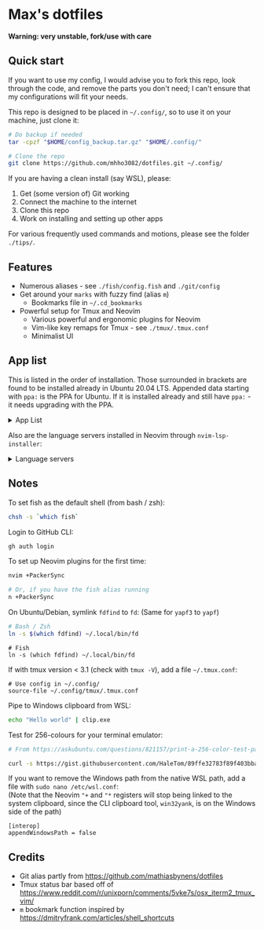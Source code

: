# Max's dotfiles

**Warning: very unstable, fork/use with care**

## Quick start

If you want to use my config, I would advise you to fork this repo,
look through the code, and remove the parts you don't need;
I can't ensure that my configurations will fit your needs.

This repo is designed to be placed in `~/.config/`,
so to use it on your machine, just clone it:

```bash
# Do backup if needed
tar -cpzf "$HOME/config_backup.tar.gz" "$HOME/.config/"

# Clone the repo
git clone https://github.com/mhho3082/dotfiles.git ~/.config/
```

If you are having a clean install (say WSL), please:
1. Get (some version of) Git working
2. Connect the machine to the internet
3. Clone this repo
4. Work on installing and setting up other apps

For various frequently used commands and motions,
please see the folder `./tips/`.

## Features

* Numerous aliases - see `./fish/config.fish` and `./git/config`
* Get around your `marks` with fuzzy find (alias `m`)
  * Bookmarks file in `~/.cd_bookmarks`
* Powerful setup for Tmux and Neovim
  * Various powerful and ergonomic plugins for Neovim
  * Vim-like key remaps for Tmux - see `./tmux/.tmux.conf`
  * Minimalist UI

## App list

This is listed in the order of installation.
Those surrounded in brackets are found to be installed already in Ubuntu 20.04 LTS.
Appended data starting with `ppa:` is the PPA for Ubuntu.
If it is installed already and still have `ppa:` - it needs upgrading with the PPA.

<details>
<summary> App List </summary>

- (`curl`)
- (`tmux`)
- (`htop`)
- (`git`) (`ppa:git-core/ppa`)
- (`gcc`)
- `unzip`
- `fish` (`ppa:fish-shell/release-3`)
- `exa` (`ppa:spvkgn/exa`)
- `fzf`
- `ripgrep`
- `fd` (on Debian/Ubuntu: `fd-find`)
- `gh` 
  ```
  $ sudo apt-key adv --keyserver keyserver.ubuntu.com --recv-key C99B11DEB97541F0
  $ sudo apt-add-repository https://cli.github.com/packages
  ```
- `nodejs`
  ```
  $ curl -fsSL https://deb.nodesource.com/setup_17.x | sudo -E bash -
  $ sudo apt-get install -y nodejs
  ```
- `npm`
- `python3-venv`
- `python3-pip`
- `neovim` (`ppa:neovim-ppa/stable`)
- `neovim` NodeJS module (`sudo npm install -g neovim`)
- (`pynvim`) Python module (`pip3 install --upgrade pynvim`)
- `clang`
- `clang-format`
- `llvm`
- `tldr` (`sudo npm install -g tldr`)
- `yapf` (on Debian/Ubuntu: `yapf3`)
- `prettierd` (`npm install -g @fsouza/prettierd`)

</details>

Also are the language servers installed in Neovim through `nvim-lsp-installer`:

<details>
<summary> Language servers </summary>

- `clangd` (C, C++)
- `jedi_language_server` (Python)
- `ltex` (Grammar checking)
- `sumneko_lua` (Lua)
- `html` (HTML)

</details>

## Notes

To set fish as the default shell (from bash / zsh):

```bash
chsh -s `which fish`
```

Login to GitHub CLI:
```bash
gh auth login
```

To set up Neovim plugins for the first time:

```bash
nvim +PackerSync

# Or, if you have the fish alias running
n +PackerSync
```

On Ubuntu/Debian, symlink `fdfind` to `fd`:
(Same for `yapf3` to `yapf`)

```bash
# Bash / Zsh
ln -s $(which fdfind) ~/.local/bin/fd
```

```fish
# Fish
ln -s (which fdfind) ~/.local/bin/fd
```

If with tmux version < 3.1 (check with `tmux -V`),
add a file `~/.tmux.conf`:

```tmux
# Use config in ~/.config/
source-file ~/.config/tmux/.tmux.conf
```

Pipe to Windows clipboard from WSL:
```bash
echo "Hello world" | clip.exe
```

Test for 256-colours for your terminal emulator:
```bash
# From https://askubuntu.com/questions/821157/print-a-256-color-test-pattern-in-the-terminal

curl -s https://gist.githubusercontent.com/HaleTom/89ffe32783f89f403bba96bd7bcd1263/raw/ | bash
```

If you want to remove the Windows path from the native WSL path,
add a file with `sudo nano /etc/wsl.conf`:<br>
(Note that the Neovim `"+` and `"*` registers will stop being linked to the system clipboard,
since the CLI clipboard tool, `win32yank`, is on the Windows side of the path)

```
[interop]
appendWindowsPath = false
```

## Credits

- Git alias partly from
  https://github.com/mathiasbynens/dotfiles
- Tmux status bar based off of
  https://www.reddit.com/r/unixporn/comments/5vke7s/osx_iterm2_tmux_vim/
- `m` bookmark function inspired by
  https://dmitryfrank.com/articles/shell_shortcuts
